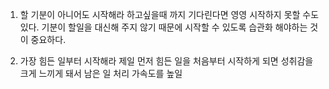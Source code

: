 1. 할 기분이 아니어도 시작해라
하고싶을때 까지 기다린다면 영영 시작하지 못할 수도 있다. 기분이 할일을 대신해 주지 않기 때문에 시작할 수 있도록 습관화 해야하는 것이 중요하다.

2. 가장 힘든 일부터 시작해라
제일 먼저 힘든 일을 처음부터 시작하게 되면 성취감을 크게 느끼게 돼서 남은 일 처리 가속도를 높일